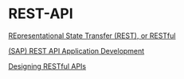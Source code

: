 # REST-API

[REpresentational State Transfer (REST), or RESTful](https://en.wikipedia.org/wiki/Representational_state_transfer)

[(SAP) REST API Application Development](https://help.sap.com/saphelp_smp304svr/helpdata/en/82/e763f4fae0412aa0827dd2de9bff6d/frameset.htm)

[Designing RESTful APIs](https://www.lynda.com/Web-Development-tutorials/Designing-RESTful-APIs/642497-2.html)
